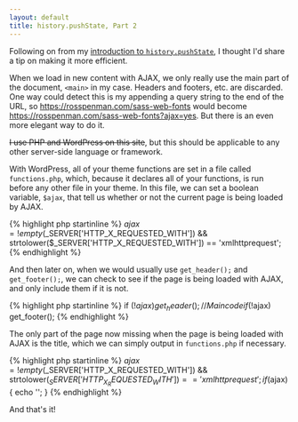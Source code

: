 ```yaml
---
layout: default
title: history.pushState, Part 2
---
```

Following on from my <a href="/pushstate-jquery">introduction to `history.pushState`</a>, I thought I'd share a tip on making it more efficient.

When we load in new content with AJAX, we only really use the main part of the document, `<main>` in my case. Headers and footers, etc. are discarded. One way could detect this is my appending a query string to the end of the URL, so https://rosspenman.com/sass-web-fonts would become https://rosspenman.com/sass-web-fonts?ajax=yes. But there is an even more elegant way to do it.

<del>I use PHP and WordPress on this site</del>, but this should be applicable to any other server-side language or framework.

With WordPress, all of your theme functions are set in a file called `functions.php`, which, because it declares all of your functions, is run before any other file in your theme. In this file, we can set a boolean variable, `$ajax`, that tell us whether or not the current page is being loaded by AJAX.

{% highlight php startinline %}
$ajax = !empty($_SERVER['HTTP_X_REQUESTED_WITH'])
	&& strtolower($_SERVER['HTTP_X_REQUESTED_WITH']) == 'xmlhttprequest';
{% endhighlight %}

And then later on, when we would usually use `get_header();` and `get_footer();`, we can check to see if the page is being loaded with AJAX, and only include them if it is not.

{% highlight php startinline %}
if (!$ajax) get_header();
// Main code
if (!$ajax) get_footer();
{% endhighlight %}

The only part of the page now missing when the page is being loaded with AJAX is the title, which we can simply output in `functions.php` if necessary.

{% highlight php startinline %}
$ajax = !empty($_SERVER['HTTP_X_REQUESTED_WITH'])
	&& strtolower($_SERVER['HTTP_X_REQUESTED_WITH']) == 'xmlhttprequest';
if ($ajax) {
  echo '<title>'; wp_title(); echo '</title>';
}
{% endhighlight %}

And that's it!
